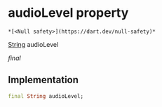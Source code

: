 


# audioLevel property




    *[<Null safety>](https://dart.dev/null-safety)*


[String](https://api.flutter.dev/flutter/dart-core/String-class.html) audioLevel
  
_final_






## Implementation

```dart
final String audioLevel;


```







